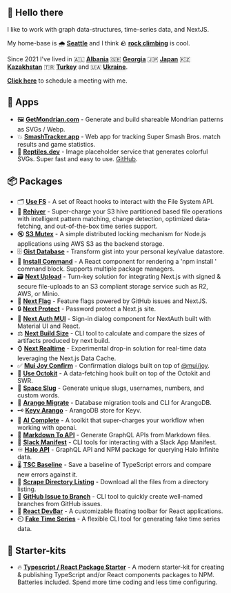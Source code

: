 ## **👋 Hello there**

I like to work with graph data-structures, time-series data, and NextJS.

My home-base is 🌧️ [**Seattle**](https://en.wikipedia.org/wiki/Seattle) and I think 🪨 [**rock climbing**](https://en.wikipedia.org/wiki/Bouldering) is cool.

Since 2021 I've lived in 🇦🇱 [**Albania**](https://en.wikipedia.org/wiki/Albania) 🇬🇪 [**Georgia**](<https://en.wikipedia.org/wiki/Georgia_(country)>) 🇯🇵 [**Japan**](https://en.wikipedia.org/wiki/Japan) 🇰🇿 [**Kazakhstan**](https://en.wikipedia.org/wiki/Kazakhstan) 🇹🇷 [**Turkey**](https://en.wikipedia.org/wiki/Turkey) and 🇺🇦 [**Ukraine**](https://en.wikipedia.org/wiki/Ukraine).

[**Click here**](https://calendly.com/linesofcode/lets-talk) to schedule a meeting with me.

## **📱 Apps**

- 🖼️ [**GetMondrian.com**](https://getmondrian.com/) - Generate and build shareable Mondrian patterns as SVGs / Webp.
- 💥 [**SmashTracker.app**](https://smashtracker.app/) - Web app for tracking Super Smash Bros. match results and game statistics.
- 🦎 [**Reptiles.dev**](https://reptiles.dev/) - Image placeholder service that generates colorful SVGs. Super fast and easy to use. [GitHub](https://github.com/TimMikeladze/reptiles.dev).

## **📦 Packages**

- 🗂️ [**Use FS**](https://github.com/TimMikeladze/use-file-system) - A set of React hooks to interact with the File System API.
- 🐝 [**Rehiver**](https://github.com/TimMikeladze/rehiver) - Super-charge your S3 hive partitioned based file operations with intelligent pattern matching, change detection, optimized data-fetching, and out-of-the-box time series support.
- 🔇 [**S3 Mutex**](https://github.com/TimMikeladze/s3-mutex) - A simple distributed locking mechanism for Node.js applications using AWS S3 as the backend storage.
- 🗄️ [**Gist Database**](https://github.com/TimMikeladze/gist-database) - Transform gist into your personal key/value datastore.
- 📡 **[Install Command](https://github.com/TimMikeladze/react-install-command/)** - A React component for rendering a 'npm install <package name>' command block. Supports multiple package managers.
- 🗃️ [**Next Upload**](https://github.com/TimMikeladze/next-upload) - Turn-key solution for integrating Next.js with signed & secure file-uploads to an S3 compliant storage service such as R2, AWS, or Minio.
- 🏁 [**Next Flag**](https://github.com/TimMikeladze/next-flag) - Feature flags powered by GitHub issues and NextJS.
- 🔒 [**Next Protect**](https://github.com/TimMikeladze/next-protect) - Password protect a Next.js site.
- 🔐 [**Next Auth MUI**](https://github.com/TimMikeladze/next-auth-mui) - Sign-in dialog component for NextAuth built with Material UI and React.
- ⚖️ [**Next Build Size**](https://github.com/TimMikeladze/next-build-size) - CLI tool to calculate and compare the sizes of artifacts produced by next build.
- ⌚️ [**Next Realtime**](https://github.com/TimMikeladze/next-realtime) - Experimental drop-in solution for real-time data leveraging the Next.js Data Cache.
- ✅ [**Mui Joy Confirm**](https://github.com/TimMikeladze/mui-joy-confirm) - Confirmation dialogs built on top of [@mui/joy](https://mui.com/joy-ui/getting-started/).
- 🐙 [**Use Octokit**](https://github.com/TimMikeladze/use-octokit) - A data-fetching hook built on top of the Octokit and SWR.
- 🐌 [**Space Slug**](https://github.com/TimMikeladze/space-slug) - Generate unique slugs, usernames, numbers, and custom words.
- 🥑 [**Arango Migrate**](https://github.com/TimMikeladze/arango-migrate) - Database migration tools and CLI for ArangoDB.
- 🗝️ [**Keyv Arango**](https://github.com/TimMikeladze/keyv-arango) - ArangoDB store for Keyv.
- 🤖 [**AI Complete**](https://github.com/TimMikeladze/ai-complete) - A toolkit that super-charges your workflow when working with openai.
- 📑 [**Markdown To API**](https://github.com/TimMikeladze/markdown-to-api) - Generate GraphQL APIs from Markdown files.
- 👖 [**Slack Manifest**](https://github.com/TimMikeladze/slack-manifest) - CLI tools for interacting with a Slack App Manifest.
- ♾️ [**Halo API**](https://github.com/TimMikeladze/haloapi.dev) - GraphQL API and NPM package for querying Halo Infinite data.
- 🌡️ [**TSC Baseline**](https://github.com/TimMikeladze/tsc-baseline/) - Save a baseline of TypeScript errors and compare new errors against it.
- 📂 [**Scrape Directory Listing**](https://github.com/TimMikeladze/scrape-directory-listing) - Download all the files from a directory listing.
- 🎋 [**GitHub Issue to Branch**](https://github.com/TimMikeladze/github-issue-to-branch) - CLI tool to quickly create well-named branches from GitHub issues.
- 📏 [**React DevBar**](https://github.com/TimMikeladze/react-devbar/) - A customizable floating toolbar for React applications.
- ⏲️ [**Fake Time Series**](https://github.com/TimMikeladze/fake-time-series) - A flexible CLI tool for generating fake time series data.

## **🚀 Starter-kits**

- 🔥 [**Typescript / React Package Starter**](https://github.com/TimMikeladze/typescript-react-package-starter) - A modern starter-kit for creating & publishing TypeScript and/or React components packages to NPM. Batteries included. Spend more time coding and less time configuring.
